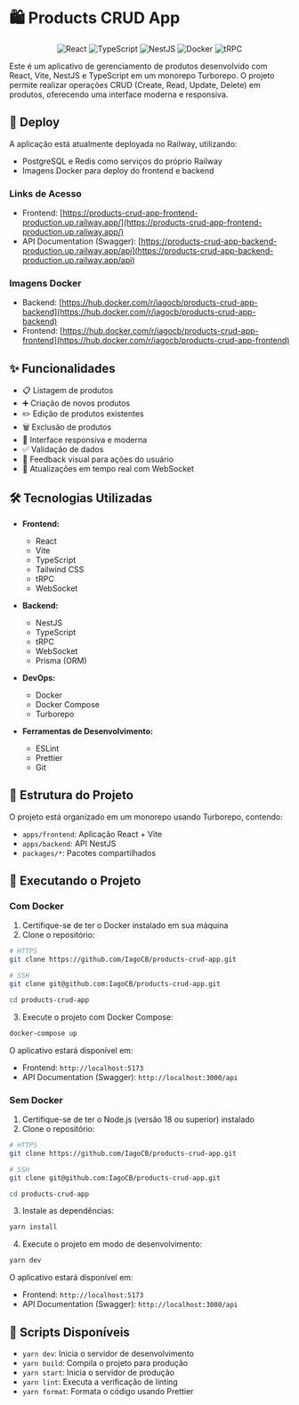 # 🛍️ Products CRUD App

<div align="center">
  <img src="https://img.shields.io/badge/React-20232A?style=for-the-badge&logo=react&logoColor=61DAFB" alt="React"/>
  <img src="https://img.shields.io/badge/TypeScript-007ACC?style=for-the-badge&logo=typescript&logoColor=white" alt="TypeScript"/>
  <img src="https://img.shields.io/badge/NestJS-E0234E?style=for-the-badge&logo=nestjs&logoColor=white" alt="NestJS"/>
  <img src="https://img.shields.io/badge/Docker-2496ED?style=for-the-badge&logo=docker&logoColor=white" alt="Docker"/>
  <img src="https://img.shields.io/badge/tRPC-2596BE?style=for-the-badge&logo=trpc&logoColor=white" alt="tRPC"/>
</div>

Este é um aplicativo de gerenciamento de produtos desenvolvido com React, Vite, NestJS e TypeScript em um monorepo Turborepo. O projeto permite realizar operações CRUD (Create, Read, Update, Delete) em produtos, oferecendo uma interface moderna e responsiva.

## 🚀 Deploy

A aplicação está atualmente deployada no Railway, utilizando:

- PostgreSQL e Redis como serviços do próprio Railway
- Imagens Docker para deploy do frontend e backend

### Links de Acesso

- Frontend: [https://products-crud-app-frontend-production.up.railway.app/](https://products-crud-app-frontend-production.up.railway.app/)
- API Documentation (Swagger): [https://products-crud-app-backend-production.up.railway.app/api](https://products-crud-app-backend-production.up.railway.app/api)

### Imagens Docker

- Backend: [https://hub.docker.com/r/iagocb/products-crud-app-backend](https://hub.docker.com/r/iagocb/products-crud-app-backend)
- Frontend: [https://hub.docker.com/r/iagocb/products-crud-app-frontend](https://hub.docker.com/r/iagocb/products-crud-app-frontend)

## ✨ Funcionalidades

- 📋 Listagem de produtos
- ➕ Criação de novos produtos
- ✏️ Edição de produtos existentes
- 🗑️ Exclusão de produtos
- 📱 Interface responsiva e moderna
- ✅ Validação de dados
- 💬 Feedback visual para ações do usuário
- 🔄 Atualizações em tempo real com WebSocket

## 🛠️ Tecnologias Utilizadas

- **Frontend:**

  - React
  - Vite
  - TypeScript
  - Tailwind CSS
  - tRPC
  - WebSocket

- **Backend:**

  - NestJS
  - TypeScript
  - tRPC
  - WebSocket
  - Prisma (ORM)

- **DevOps:**

  - Docker
  - Docker Compose
  - Turborepo

- **Ferramentas de Desenvolvimento:**
  - ESLint
  - Prettier
  - Git

## 📁 Estrutura do Projeto

O projeto está organizado em um monorepo usando Turborepo, contendo:

- `apps/frontend`: Aplicação React + Vite
- `apps/backend`: API NestJS
- `packages/*`: Pacotes compartilhados

## 🚀 Executando o Projeto

### Com Docker

1. Certifique-se de ter o Docker instalado em sua máquina
2. Clone o repositório:

```bash
# HTTPS
git clone https://github.com/IagoCB/products-crud-app.git

# SSH
git clone git@github.com:IagoCB/products-crud-app.git

cd products-crud-app
```

3. Execute o projeto com Docker Compose:

```bash
docker-compose up
```

O aplicativo estará disponível em:

- Frontend: `http://localhost:5173`
- API Documentation (Swagger): `http://localhost:3000/api`

### Sem Docker

1. Certifique-se de ter o Node.js (versão 18 ou superior) instalado
2. Clone o repositório:

```bash
# HTTPS
git clone https://github.com/IagoCB/products-crud-app.git

# SSH
git clone git@github.com:IagoCB/products-crud-app.git

cd products-crud-app
```

3. Instale as dependências:

```bash
yarn install
```

4. Execute o projeto em modo de desenvolvimento:

```bash
yarn dev
```

O aplicativo estará disponível em:

- Frontend: `http://localhost:5173`
- API Documentation (Swagger): `http://localhost:3000/api`

## 📝 Scripts Disponíveis

- `yarn dev`: Inicia o servidor de desenvolvimento
- `yarn build`: Compila o projeto para produção
- `yarn start`: Inicia o servidor de produção
- `yarn lint`: Executa a verificação de linting
- `yarn format`: Formata o código usando Prettier
